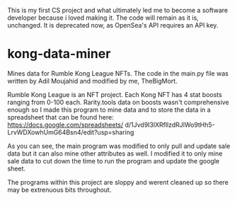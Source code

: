 This is my first CS project and what ultimately led me to become a software developer because i loved making it. The code will remain as it is, unchanged. It is deprecated now, as OpenSea's API requires an API key.

# kong-data-miner
Mines data for Rumble Kong League NFTs. The code in the main.py file 
was written by Adil Moujahid and modified by me, TheBigMort.

Rumble Kong League is an NFT project. Each Kong NFT has 4 stat boosts
ranging from 0-100 each. Rarity.tools data on boosts wasn't comprehensive
enough so I made this program to mine data and to store the data in a
spreadsheet that can be found here: https://docs.google.com/spreadsheets/
d/1Jvd9I3lXRfllzdRJlWo9tHh5-LrvWDXowhUmG64Bsn4/edit?usp=sharing

As you can see, the main program was modified to only pull and update sale
data but it can also mine other attributes as well. I modified it to
only mine sale data to cut down the time to run the program and update
the google sheet. 

The programs within this project are sloppy and werent cleaned up so there
may be extrenuous bits throughout.
